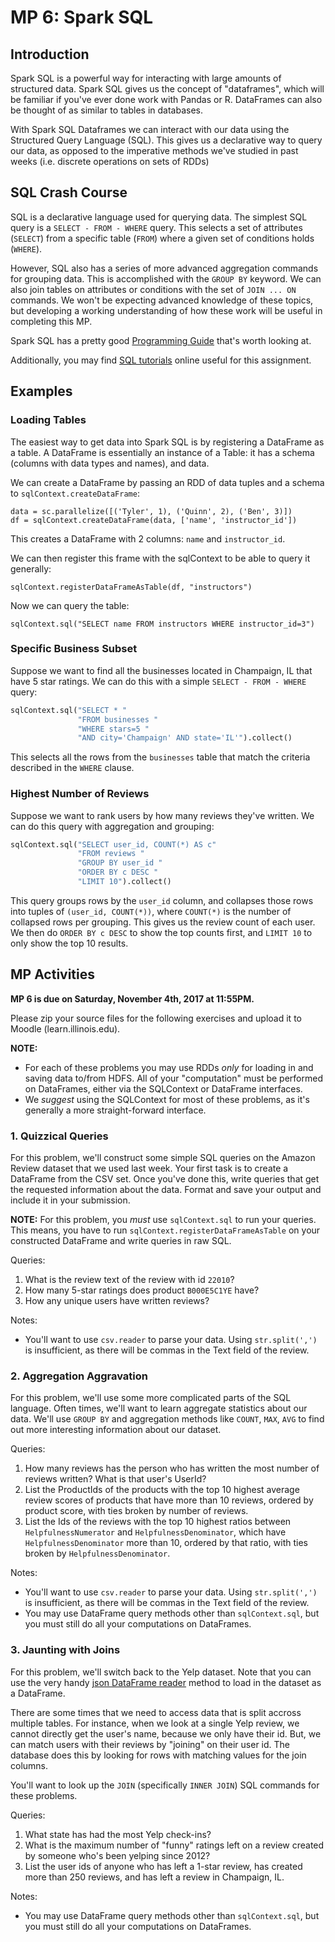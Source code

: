 # MP 6: Spark SQL

## Introduction

Spark SQL is a powerful way for interacting with large amounts of structured data. Spark SQL gives us the concept of "dataframes", which will be familiar if you've ever done work with Pandas or R. DataFrames can also be thought of as similar to tables in databases.

With Spark SQL Dataframes we can interact with our data using the Structured Query Language (SQL). This gives us a declarative way to query our data, as opposed to the imperative methods we've studied in past weeks (i.e. discrete operations on sets of RDDs)

## SQL Crash Course

SQL is a declarative language used for querying data. The simplest SQL query is a `SELECT - FROM - WHERE` query. This selects a set of attributes (`SELECT`) from a specific table (`FROM`) where a given set of conditions holds (`WHERE`).

However, SQL also has a series of more advanced aggregation commands for grouping data. This is accomplished with the `GROUP BY` keyword. We can also join tables on attributes or conditions with the set of `JOIN ... ON` commands. We won't be expecting advanced knowledge of these topics, but developing a working understanding of how these work will be useful in completing this MP.

Spark SQL has a pretty good [Programming Guide](https://spark.apache.org/docs/2.1.0/sql-programming-guide.html) that's worth looking at.

Additionally, you may find [SQL tutorials](https://www.w3schools.com/sql/default.asp) online useful for this assignment.

## Examples

### Loading Tables

The easiest way to get data into Spark SQL is by registering a DataFrame as a table. A DataFrame is essentially an instance of a Table: it has a schema (columns with data types and names), and data.

We can create a DataFrame by passing an RDD of data tuples and a schema to `sqlContext.createDataFrame`:

```
data = sc.parallelize([('Tyler', 1), ('Quinn', 2), ('Ben', 3)])
df = sqlContext.createDataFrame(data, ['name', 'instructor_id'])
```

This creates a DataFrame with 2 columns: `name` and `instructor_id`.

We can then register this frame with the sqlContext to be able to query it generally:

```
sqlContext.registerDataFrameAsTable(df, "instructors")
```

Now we can query the table:

```
sqlContext.sql("SELECT name FROM instructors WHERE instructor_id=3")
```

### Specific Business Subset

Suppose we want to find all the businesses located in Champaign, IL that have 5 star ratings. We can do this with a simple `SELECT - FROM - WHERE` query:

```python
sqlContext.sql("SELECT * "
               "FROM businesses "
               "WHERE stars=5 "
               "AND city='Champaign' AND state='IL'").collect()
```

This selects all the rows from the `businesses` table that match the criteria described in the `WHERE` clause.

### Highest Number of Reviews

Suppose we want to rank users by how many reviews they've written. We can do this query with aggregation and grouping:

```python
sqlContext.sql("SELECT user_id, COUNT(*) AS c"
               "FROM reviews "
               "GROUP BY user_id "
               "ORDER BY c DESC "
               "LIMIT 10").collect()
```

This query groups rows by the `user_id` column, and collapses those rows into tuples of `(user_id, COUNT(*))`, where `COUNT(*)` is the number of collapsed rows per grouping. This gives us the review count of each user. We then do `ORDER BY c DESC` to show the top counts first, and `LIMIT 10` to only show the top 10 results.

## MP Activities
**MP 6 is due on Saturday, November 4th, 2017 at 11:55PM.**

Please zip your source files for the following exercises and upload it to Moodle (learn.illinois.edu).

**NOTE:**

* For each of these problems you may use RDDs *only* for loading in and saving data to/from HDFS. All of your "computation" must be performed on DataFrames, either via the SQLContext or DataFrame interfaces.
* We _suggest_ using the SQLContext for most of these problems, as it's generally a more straight-forward interface.

### 1. Quizzical Queries

For this problem, we'll construct some simple SQL queries on the Amazon Review dataset that we used last week. Your first task is to create a DataFrame from the CSV set. Once you've done this, write queries that get the requested information about the data. Format and save your output and include it in your submission.

**NOTE:** For this problem, you *must* use `sqlContext.sql` to run your queries. This means, you have to run `sqlContext.registerDataFrameAsTable` on your constructed DataFrame and write queries in raw SQL.

Queries:

1. What is the review text of the review with id `22010`?
2. How many 5-star ratings does product `B000E5C1YE` have?
3. How any unique users have written reviews?

Notes:

* You'll want to use `csv.reader` to parse your data. Using `str.split(',')` is insufficient, as there will be commas in the Text field of the review.

### 2. Aggregation Aggravation

For this problem, we'll use some more complicated parts of the SQL language. Often times, we'll want to learn aggregate statistics about our data. We'll use `GROUP BY` and aggregation methods like `COUNT`, `MAX`, `AVG` to find out more interesting information about our dataset.

Queries:

1. How many reviews has the person who has written the most number of reviews written? What is that user's UserId?
2. List the ProductIds of the products with the top 10 highest average review scores of products that have more than 10 reviews, ordered by product score, with ties broken by number of reviews.
3. List the Ids of the reviews with the top 10 highest ratios between `HelpfulnessNumerator` and `HelpfulnessDenominator`, which have `HelpfulnessDenominator` more than 10, ordered by that ratio, with ties broken by `HelpfulnessDenominator`.

Notes: 

* You'll want to use `csv.reader` to parse your data. Using `str.split(',')` is insufficient, as there will be commas in the Text field of the review.
* You may use DataFrame query methods other than `sqlContext.sql`, but you must still do all your computations on DataFrames.

### 3. Jaunting with Joins

For this problem, we'll switch back to the Yelp dataset. Note that you can use the very handy [json DataFrame reader](https://spark.apache.org/docs/2.1.0/api/python/pyspark.sql.html#pyspark.sql.DataFrameReader.json) method to load in the dataset as a DataFrame.

There are some times that we need to access data that is split accross multiple tables. For instance, when we look at a single Yelp review, we cannot directly get the user's name, because we only have their id. But, we can match users with their reviews by "joining" on their user id. The database does this by looking for rows with matching values for the join columns.

You'll want to look up the `JOIN` (specifically `INNER JOIN`) SQL commands for these problems.

Queries:
1) What state has had the most Yelp check-ins?
2) What is the maximum number of "funny" ratings left on a review created by someone who's been yelping since 2012?
3) List the user ids of anyone who has left a 1-star review, has created more than 250 reviews, and has left a review in Champaign, IL.

Notes: 

* You may use DataFrame query methods other than `sqlContext.sql`, but you must still do all your computations on DataFrames.